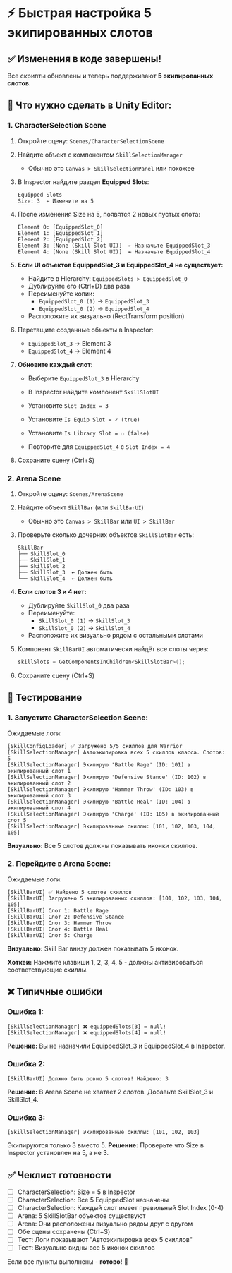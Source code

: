 # ⚡ Быстрая настройка 5 экипированных слотов

## ✅ Изменения в коде завершены!

Все скрипты обновлены и теперь поддерживают **5 экипированных слотов**.

## 🎨 Что нужно сделать в Unity Editor:

### 1. CharacterSelection Scene

1. Откройте сцену: `Scenes/CharacterSelectionScene`

2. Найдите объект с компонентом `SkillSelectionManager`
   - Обычно это `Canvas > SkillSelectionPanel` или похожее

3. В Inspector найдите раздел **Equipped Slots**:
   ```
   Equipped Slots
   Size: 3  ← Измените на 5
   ```

4. После изменения Size на 5, появятся 2 новых пустых слота:
   ```
   Element 0: [EquippedSlot_0]
   Element 1: [EquippedSlot_1]
   Element 2: [EquippedSlot_2]
   Element 3: [None (Skill Slot UI)]  ← Назначьте EquippedSlot_3
   Element 4: [None (Skill Slot UI)]  ← Назначьте EquippedSlot_4
   ```

5. **Если UI объектов EquippedSlot_3 и EquippedSlot_4 не существует:**
   - Найдите в Hierarchy: `EquippedSlots > EquippedSlot_0`
   - Дублируйте его (Ctrl+D) два раза
   - Переименуйте копии:
     - `EquippedSlot_0 (1)` → `EquippedSlot_3`
     - `EquippedSlot_0 (2)` → `EquippedSlot_4`
   - Расположите их визуально (RectTransform position)

6. Перетащите созданные объекты в Inspector:
   - `EquippedSlot_3` → Element 3
   - `EquippedSlot_4` → Element 4

7. **Обновите каждый слот**:
   - Выберите `EquippedSlot_3` в Hierarchy
   - В Inspector найдите компонент `SkillSlotUI`
   - Установите `Slot Index = 3`
   - Установите `Is Equip Slot = ✓ (true)`
   - Установите `Is Library Slot = ☐ (false)`

   - Повторите для `EquippedSlot_4` с `Slot Index = 4`

8. Сохраните сцену (Ctrl+S)

### 2. Arena Scene

1. Откройте сцену: `Scenes/ArenaScene`

2. Найдите объект `SkillBar` (или `SkillBarUI`)
   - Обычно это `Canvas > SkillBar` или `UI > SkillBar`

3. Проверьте сколько дочерних объектов `SkillSlotBar` есть:
   ```
   SkillBar
   ├── SkillSlot_0
   ├── SkillSlot_1
   ├── SkillSlot_2
   ├── SkillSlot_3  ← Должен быть
   └── SkillSlot_4  ← Должен быть
   ```

4. **Если слотов 3 и 4 нет:**
   - Дублируйте `SkillSlot_0` два раза
   - Переименуйте:
     - `SkillSlot_0 (1)` → `SkillSlot_3`
     - `SkillSlot_0 (2)` → `SkillSlot_4`
   - Расположите их визуально рядом с остальными слотами

5. Компонент `SkillBarUI` автоматически найдёт все слоты через:
   ```csharp
   skillSlots = GetComponentsInChildren<SkillSlotBar>();
   ```

6. Сохраните сцену (Ctrl+S)

## 🧪 Тестирование

### 1. Запустите CharacterSelection Scene:

Ожидаемые логи:
```
[SkillConfigLoader] ✅ Загружено 5/5 скиллов для Warrior
[SkillSelectionManager] Автоэкипировка всех 5 скиллов класса. Слотов: 5
[SkillSelectionManager] Экипирую 'Battle Rage' (ID: 101) в экипированный слот 1
[SkillSelectionManager] Экипирую 'Defensive Stance' (ID: 102) в экипированный слот 2
[SkillSelectionManager] Экипирую 'Hammer Throw' (ID: 103) в экипированный слот 3
[SkillSelectionManager] Экипирую 'Battle Heal' (ID: 104) в экипированный слот 4
[SkillSelectionManager] Экипирую 'Charge' (ID: 105) в экипированный слот 5
[SkillSelectionManager] Экипированные скиллы: [101, 102, 103, 104, 105]
```

**Визуально:** Все 5 слотов должны показывать иконки скиллов.

### 2. Перейдите в Arena Scene:

Ожидаемые логи:
```
[SkillBarUI] ✅ Найдено 5 слотов скиллов
[SkillBarUI] Загружено 5 экипированных скиллов: [101, 102, 103, 104, 105]
[SkillBarUI] Слот 1: Battle Rage
[SkillBarUI] Слот 2: Defensive Stance
[SkillBarUI] Слот 3: Hammer Throw
[SkillBarUI] Слот 4: Battle Heal
[SkillBarUI] Слот 5: Charge
```

**Визуально:** Skill Bar внизу должен показывать 5 иконок.

**Хоткеи:** Нажмите клавиши 1, 2, 3, 4, 5 - должны активироваться соответствующие скиллы.

## ❌ Типичные ошибки

### Ошибка 1:
```
[SkillSelectionManager] ❌ equippedSlots[3] = null!
[SkillSelectionManager] ❌ equippedSlots[4] = null!
```
**Решение:** Вы не назначили EquippedSlot_3 и EquippedSlot_4 в Inspector.

### Ошибка 2:
```
[SkillBarUI] Должно быть ровно 5 слотов! Найдено: 3
```
**Решение:** В Arena Scene не хватает 2 слотов. Добавьте SkillSlot_3 и SkillSlot_4.

### Ошибка 3:
```
[SkillSelectionManager] Экипированные скиллы: [101, 102, 103]
```
Экипируются только 3 вместо 5.
**Решение:** Проверьте что Size в Inspector установлен на 5, а не 3.

## ✅ Чеклист готовности

- [ ] CharacterSelection: Size = 5 в Inspector
- [ ] CharacterSelection: Все 5 EquippedSlot назначены
- [ ] CharacterSelection: Каждый слот имеет правильный Slot Index (0-4)
- [ ] Arena: 5 SkillSlotBar объектов существуют
- [ ] Arena: Они расположены визуально рядом друг с другом
- [ ] Обе сцены сохранены (Ctrl+S)
- [ ] Тест: Логи показывают "Автоэкипировка всех 5 скиллов"
- [ ] Тест: Визуально видны все 5 иконок скиллов

Если все пункты выполнены - **готово!** 🎉
